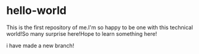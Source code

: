 # hello-world
This is the first repository of me.I'm so happy to be one with this technical world!So many surprise here!Hope to learn something here!

i have made a new branch!
